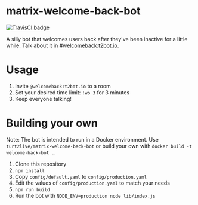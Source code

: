 # matrix-welcome-back-bot

[![TravisCI badge](https://travis-ci.org/turt2live/matrix-welcome-back-bot.svg?branch=master)](https://travis-ci.org/turt2live/matrix-welcome-back-bot)

A silly bot that welcomes users back after they've been inactive for a little while. Talk about it in [#welcomeback:t2bot.io](https://matrix.to/#/#welcomeback:t2bot.io).

# Usage

1. Invite `@welcomeback:t2bot.io` to a room
2. Set your desired time limit: `!wb 3` for 3 minutes
3. Keep everyone talking!

# Building your own

Note: The bot is intended to run in a Docker environment. Use `turt2live/matrix-welcome-back-bot` or build your own with `docker build -t welcome-back-bot .`.

1. Clone this repository
2. `npm install`
3. Copy `config/default.yaml` to `config/production.yaml`
4. Edit the values of `config/production.yaml` to match your needs
5. `npm run build`
6. Run the bot with `NODE_ENV=production node lib/index.js`
